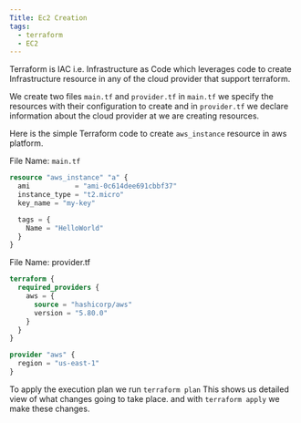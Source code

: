 ```yaml
---
Title: Ec2 Creation
tags:
  - terraform
  - EC2
---
```

Terraform is IAC i.e. Infrastructure as Code which leverages code to create Infrastructure resource in any of the cloud provider that support terraform.

We create two files `main.tf` and `provider.tf` 
in `main.tf` we specify the resources with their configuration to create and in `provider.tf` we declare information about the cloud provider at we are creating resources.

Here is the simple Terraform code to create `aws_instance` resource in aws platform.

File Name: `main.tf`
```tf
resource "aws_instance" "a" {
  ami           = "ami-0c614dee691cbbf37"
  instance_type = "t2.micro"
  key_name = "my-key"

  tags = {
    Name = "HelloWorld"
  }
}
```

File Name: provider.tf
```tf
terraform {
  required_providers {
    aws = {
      source = "hashicorp/aws"
      version = "5.80.0"
    }
  }
}

provider "aws" {
  region = "us-east-1"
}
```

To apply the execution plan we run 
`terraform plan` This shows us detailed view of what changes going to take place.
and with `terraform apply` we make these changes.

